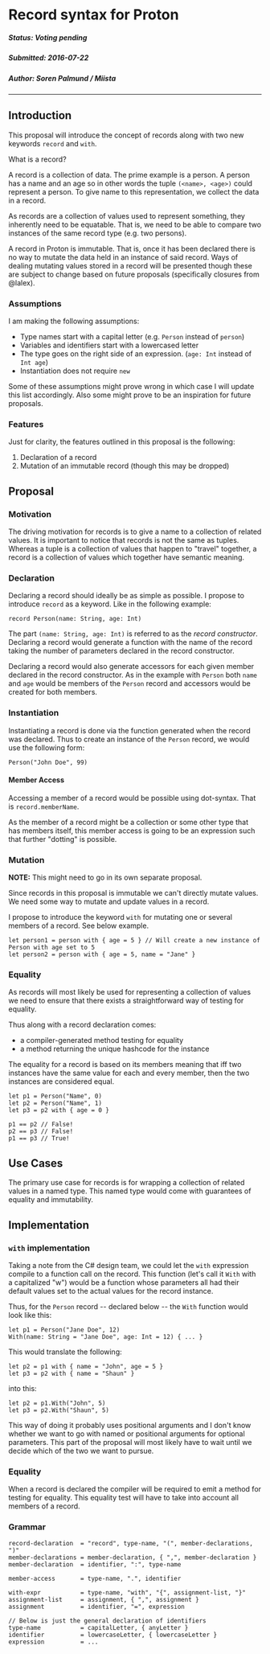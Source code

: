 # Record syntax for Proton

##### Status: Voting pending
##### Submitted: 2016-07-22
##### Author: Soren Palmund / Miista

---

Introduction
------------

This proposal will introduce the concept of records along with
two new keywords `record` and `with`.

What is a record?

A record is a collection of data. The prime example is a person.
A person has a name and an age so in other words the tuple `(<name>, <age>)`
could represent a person.
To give name to this representation, we collect the data in a record.

As records are a collection of values used to represent something, they
inherently need to be equatable. That is, we need to be able to compare
two instances of the same record type (e.g. two persons).

A record in Proton is immutable. That is, once it has been declared
there is no way to mutate the data held in an instance of said record.
Ways of dealing mutating values stored in a record will be presented
though these are subject to change based on future proposals (specifically
closures from @lalex).

### Assumptions

I am making the following assumptions:

* Type names start with a capital letter (e.g. `Person` instead of `person`)
* Variables and identifiers start with a lowercased letter
* The type goes on the right side of an expression. (`age: Int` instead of `Int age`)
* Instantiation does not require `new`

Some of these assumptions might prove wrong in which case I will update
this list accordingly. Also some might prove to be an inspiration for
future proposals.

### Features

Just for clarity, the features outlined in this proposal is the following:

1. Declaration of a record
2. Mutation of an immutable record (though this may be dropped)

Proposal
--------

### Motivation

The driving motivation for records is to give a name to a collection of
related values.
It is important to notice that records is not the same as tuples.
Whereas a tuple is a collection of values that happen to "travel"
together, a record is a collection of values which together have
semantic meaning.

### Declaration

Declaring a record should ideally be as simple as possible.
I propose to introduce `record` as a keyword.
Like in the following example:

    record Person(name: String, age: Int)

The part `(name: String, age: Int)` is referred to as the _record constructor_.
Declaring a record would generate a function with the name of the record
taking the number of parameters declared in the record constructor.

Declaring a record would also generate accessors for each given member
declared in the record constructor.
As in the example with `Person` both `name` and `age` would be members of
the `Person` record and accessors would be created for both members.

### Instantiation

Instantiating a record is done via the function generated when the record
was declared.
Thus to create an instance of the `Person` record, we would use the
following form:

    Person("John Doe", 99)

#### Member Access

Accessing a member of a record would be possible using dot-syntax.
That is `record.memberName`.

As the member of a record might be a collection or some other type
that has members itself, this member access is going to be an expression
such that further "dotting" is possible.

### Mutation

**NOTE:** This might need to go in its own separate proposal.

Since records in this proposal is immutable we can't directly
mutate values.
We need some way to mutate and update values in a record.

I propose to introduce the keyword `with` for mutating one or several
members of a record.
See below example.

    let person1 = person with { age = 5 } // Will create a new instance of Person with age set to 5
    let person2 = person with { age = 5, name = "Jane" }

### Equality

As records will most likely be used for representing a collection
of values we need to ensure that there exists a straightforward way
of testing for equality.

Thus along with a record declaration comes:

* a compiler-generated method testing for equality
* a method returning the unique hashcode for the instance

The equality for a record is based on its members meaning that iff two
instances have the same value for each and every member, then the two
instances are considered equal.

~~~
let p1 = Person("Name", 0)
let p2 = Person("Name", 1)
let p3 = p2 with { age = 0 }

p1 == p2 // False!
p2 == p3 // False!
p1 == p3 // True!
~~~

Use Cases
---------

The primary use case for records is for wrapping a collection of related
values in a named type.
This named type would come with guarantees of equality and immutability.

Implementation
--------------

### `with` implementation

Taking a note from the C# design team, we could let the `with` expression
compile to a function call on the record.
This function (let's call it `With` with a capitalized "w") would be a
function whose parameters all had their default values set to the actual
values for the record instance.

Thus, for the `Person` record -- declared below -- the `With` function
would look like this:

    let p1 = Person("Jane Doe", 12)
    With(name: String = "Jane Doe", age: Int = 12) { ... }

This would translate the following:

    let p2 = p1 with { name = "John", age = 5 }
    let p3 = p2 with { name = "Shaun" }

into this:

    let p2 = p1.With("John", 5)
    let p3 = p2.With("Shaun", 5)

This way of doing it probably uses positional arguments and I don't know
whether we want to go with named or positional arguments for optional
parameters.
This part of the proposal will most likely have to wait until we decide
which of the two we want to pursue.

### Equality

When a record is declared the compiler will be required to emit a method
for testing for equality.
This equality test will have to take into account all members of a record.

### Grammar

~~~
record-declaration  = "record", type-name, "(", member-declarations, ")"
member-declarations = member-declaration, { ",", member-declaration }
member-declaration  = identifier, ":", type-name

member-access       = type-name, ".", identifier

with-expr           = type-name, "with", "{", assignment-list, "}"
assignment-list     = assignment, { ",", assignment }
assignment          = identifier, "=", expression

// Below is just the general declaration of identifiers
type-name           = capitalLetter, { anyLetter }
identifier          = lowercaseLetter, { lowercaseLetter }
expression          = ...
~~~
